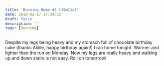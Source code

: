 ```yaml
---
title: 'Running Home #2 [19m11s]'
date: 2010-02-17 17:34:32
draft: false
description: ''
tags: [Running]
---
```


Despite my legs being heavy and my stomach full of chocolate birthday cake (thanks Aklile, happy birthday again!) I ran home tonight. Warmer and lighter than the run on Monday. Now my legs are really heavy and walking up and down stairs is not easy. Roll on tomorrow!